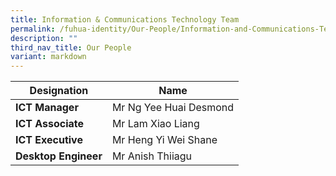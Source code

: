 ```yaml
---
title: Information & Communications Technology Team
permalink: /fuhua-identity/Our-People/Information-and-Communications-Technology-Team/
description: ""
third_nav_title: Our People
variant: markdown
---
```

| Designation     | Name                                         |
|-----------------------|-----------------------------------------------------------|
| **ICT Manager**     | Mr Ng Yee Huai Desmond
| **ICT Associate**     | Mr Lam Xiao Liang 
**ICT Executive** | Mr Heng Yi Wei Shane   |
| **Desktop Engineer** | Mr Anish Thiiagu  |